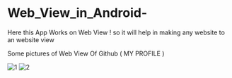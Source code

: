 # Web_View_in_Android-
Here this App Works on Web View ! so it will help in making any website to an website view

Some pictures of Web View Of Github ( MY PROFILE )


![1](https://github.com/Ajay-2022-Soft-Tech/Web_View_in_Android-/assets/113298640/4996657b-9cbc-4974-a760-4b738891fa47)
![2](https://github.com/Ajay-2022-Soft-Tech/Web_View_in_Android-/assets/113298640/f0b9012b-4ebb-4477-9a39-2d04bf9c1450)
